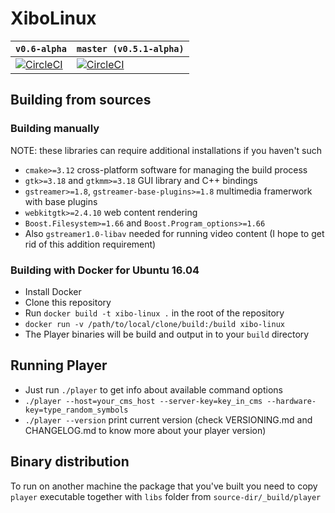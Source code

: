# XiboLinux

| `v0.6-alpha` | `master (v0.5.1-alpha)`|
|--------|--------|
| [![CircleCI](https://circleci.com/gh/Stivius/XiboLinuxStack/tree/v0.6-alpha.svg?style=svg)](https://circleci.com/gh/Stivius/XiboLinuxStack/tree/v0.6-alpha) | [![CircleCI](https://circleci.com/gh/Stivius/XiboLinuxStack/tree/master.svg?style=svg)](https://circleci.com/gh/Stivius/XiboLinuxStack/tree/master)

## Building from sources

### Building manually
NOTE: these libraries can require additional installations if you haven't such
- `cmake>=3.12` cross-platform software for managing the build process
- `gtk>=3.18` and `gtkmm>=3.18` GUI library and C++ bindings
- `gstreamer>=1.8`, `gstreamer-base-plugins>=1.8` multimedia framerwork with base plugins
- `webkitgtk>=2.4.10` web content rendering
- `Boost.Filesystem>=1.66` and `Boost.Program_options>=1.66`
- Also `gstreamer1.0-libav` needed for running video content (I hope to get rid of this addition requirement)

### Building with Docker for Ubuntu 16.04
- Install Docker
- Clone this repository
- Run `docker build -t xibo-linux .` in the root of the repository
- `docker run -v /path/to/local/clone/build:/build xibo-linux`
- The Player binaries will be build and output in to your `build` directory

## Running Player
- Just run `./player` to get info about available command options
- `./player --host=your_cms_host --server-key=key_in_cms --hardware-key=type_random_symbols`
- `./player --version` print current version (check VERSIONING.md and CHANGELOG.md to know more about your player version)

## Binary distribution
To run on another machine the package that you've built you need to copy `player` executable together with `libs` folder from `source-dir/_build/player`
